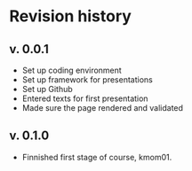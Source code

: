 Revision history
===============

v. 0.0.1
--------

* Set up coding environment
* Set up framework for presentations
* Set up Github
* Entered texts for first presentation
* Made sure the page rendered and validated

v. 0.1.0
--------
* Finnished first stage of course, kmom01.
